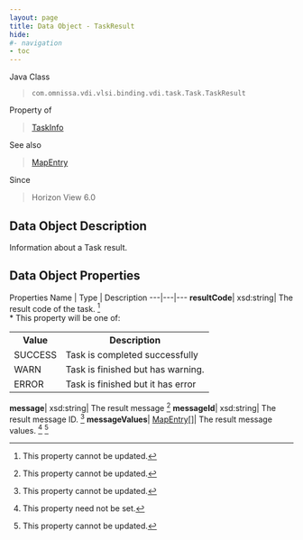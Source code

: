 ```yaml
---
layout: page
title: Data Object - TaskResult
hide:
#- navigation
- toc
---
```






Java Class
> `com.omnissa.vdi.vlsi.binding.vdi.task.Task.TaskResult`

Property of
> [TaskInfo](vdi.task.Task.TaskInfo.md#field_detail)

See also
> [MapEntry](vdi.util.MapEntry.md)

Since
> Horizon View 6.0


## Data Object Description

Information about a Task result.

## Data Object Properties
Properties
Name |  Type |  Description
---|---|---
**resultCode**|  xsd:string|  The result code of the task. [^2] <br>* This property will be one of:<br><table><tr><th>Value</th><th>Description</th></tr><tr><td>SUCCESS</td><td>Task is completed successfully</td></tr><tr><td>WARN</td><td>Task is finished but has warning.</td></tr><tr><td>ERROR</td><td>Task is finished but it has error</td></tr></table>
**message**|  xsd:string|  The result message [^2]
**messageId**|  xsd:string|  The result message ID. [^2]
**messageValues**| [MapEntry[]](vdi.util.MapEntry.md)|  The result message values. [^1] [^2]
 


 


[^1]: This property need not be set.
[^2]: This property cannot be updated.